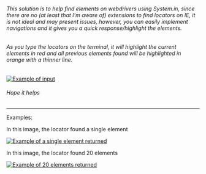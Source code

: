 ###### This solution is to help find elements on webdrivers using System.in, since there are no (at least that I'm aware of) extensions to find locators on IE, it is not ideal and may present issues, however, you can easily implement navigations and it gives you a quick response/highlight the elements.

###### As you type the locators on the terminal, it will highlight the current elements in red and all previous elements found will be highlighted in orange with a thinner line.

[![Example of input](https://i.stack.imgur.com/btIIO.png "Example of input")](https://i.stack.imgur.com/btIIO.png "Example of input")

###### Hope it helps


------------

Examples:

In this image, the locator found a single element

[![Example of a single element returned](https://i.stack.imgur.com/7vf54.png "Example of a single element returned")](https://i.stack.imgur.com/7vf54.png "Example of a single element returned")

In this image, the locator found 20 elements

[![Example of 20 elements returned](https://i.stack.imgur.com/ZNBE2.png "Example of 20 elements returned")](https://i.stack.imgur.com/ZNBE2.png "Example of 20 elements returned")
